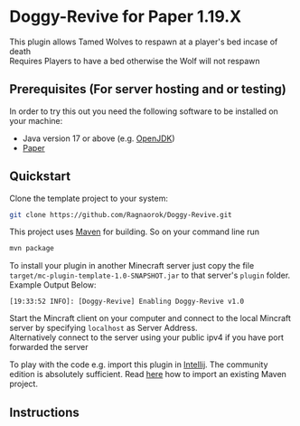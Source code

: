 # Doggy-Revive for Paper 1.19.X

This plugin allows Tamed Wolves to respawn at a player's bed incase of death  <br> Requires Players to have a bed otherwise the Wolf will not respawn

## Prerequisites (For server hosting and or testing)

In order to try this out you need the following software to be installed on your machine:

* Java version 17 or above (e.g. [OpenJDK](https://openjdk.java.net/install/))
* [Paper](https://papermc.io/downloads)

## Quickstart

Clone the template project to your system:
````bash
git clone https://github.com/Ragnaorok/Doggy-Revive.git
````

This project uses [Maven](https://maven.apache.org/) for building. So on your command line run

````bash
mvn package
```` 

To install your plugin in another Minecraft server just copy the file `target/mc-plugin-template-1.0-SNAPSHOT.jar` to
that server's `plugin` folder. <br>
Example Output Below:

```
[19:33:52 INFO]: [Doggy-Revive] Enabling Doggy-Revive v1.0
``` 

Start the Mincraft client on your computer and connect to the local Mincraft server by specifying `localhost` as Server Address. <br>
Alternatively connect to the server using your public ipv4 if you have port forwarded the server


To play with the code e.g. import this plugin in [Intellij](https://www.jetbrains.com/de-de/idea/download/). The
community edition is absolutely sufficient. Read [here](https://www.jetbrains.com/help/idea/maven-support.html) how to
import an existing Maven project.



## Instructions

